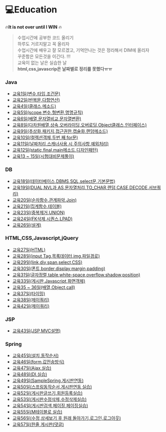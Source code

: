 # 💻Education
🔥**It is not over until I WIN** 🔥
>수업시간에 공부한 코드 올리기<br/>
>하루도 거르지말고 꼭 올리자 <br/>
수업시간에 배우고 잘 모르겠고, 기억안나는 것은 정리해서 DIM에 올리자<br/>
꾸준함은 모든것을 이긴다. !!!<br/>
교육이 없는 날은 실습한 날<br/>
**html,css,javascrip은 날짜별로 정리를 못했다ㅠㅠ** 

 ### Java
* [교육1일(변수,타입,조건문)](https://velog.io/@wogus216/%EA%B5%90%EC%9C%A1-1%EC%9D%BC%EC%B0%A8)
* [교육2일(반복문,다항연산)](https://velog.io/@wogus216/%EA%B5%90%EC%9C%A1-2%EC%9D%BC%EC%B0%A8)
* [교육4일(클래스,메소드)](https://velog.io/@wogus216/%EA%B5%90%EC%9C%A1-4%EC%9D%BC%EC%B0%A8)
* [교육5일(scope,변수,형변환,명명규칙)](https://velog.io/@wogus216/%EA%B5%90%EC%9C%A1-5%EC%9D%BC%EC%B0%A8)
* [교육6일(배열,문자열비교,문자열변환)](https://velog.io/@wogus216/%EA%B5%90%EC%9C%A1-6%EC%9D%BC%EC%B0%A8)
* [교육8일(다차원배열,상속,오버라이딩,오버로딩,Object클래스,인터페이스)](https://velog.io/@wogus216/%EA%B5%90%EC%9C%A1-8%EC%9D%BC%EC%B0%A8)
* [교육9일(추상화,패키지,접근권한,캡슐화,랜덤메소드)](https://velog.io/@wogus216/%EA%B5%90%EC%9C%A1-9%EC%9D%BC%EC%B0%A8)
* [교육10일(컬렉션객체,두번 째 for문)](https://velog.io/@wogus216/%EA%B5%90%EC%9C%A1-10%EC%9D%BC%EC%B0%A8)
* [교육11일(날짜처리,스캐너사용 시 주의사항,예외처리)](https://velog.io/@wogus216/%EA%B5%90%EC%9C%A1-11%EC%9D%BC%EC%B0%A8)
* [교육12일(static,final,main메소드,디자인패턴)](https://velog.io/@wogus216/%EA%B5%90%EC%9C%A112%EC%9D%BC%EC%B0%A8)
* [교육13 ~ 15일(시험대비문제풀이)](https://velog.io/@wogus216/%EA%B5%90%EC%9C%A1-11%EC%9D%BC15%EC%9D%BC)

### DB
* [교육18일(데이터베이스,DBMS,SQL,select문,기본문법)](https://velog.io/@wogus216/%EA%B5%90%EC%9C%A1-18%EC%9D%BC%EC%B0%A8)
* [교육19일(DUAL,NVL과 AS,문자열처리,TO_CHAR,랜덤,CASE,DECODE,서브쿼리)](https://velog.io/@wogus216/%EA%B5%90%EC%9C%A1-19%EC%9D%BC%EC%B0%A8)
* [교육20일(순차함수,관계파악,Join)](https://velog.io/@wogus216/%EA%B5%90%EC%9C%A1-20%EC%9D%BC%EC%B0%A8)
* [교육21일(집계함수,테이블)](https://velog.io/@wogus216/%EA%B5%90%EC%9C%A1-21%EC%9D%BC%EC%B0%A8)
* [교육23일(중복제거,UNION)](https://velog.io/@wogus216/%EA%B5%90%EC%9C%A1-23%EC%9D%BC%EC%B0%A8)
* [교육24일(FK삭제,시퀀스,LPAD)](https://velog.io/@wogus216/%EA%B5%90%EC%9C%A1-25%EC%9D%BC%EC%B0%A8)
* [교육26일(설계)](https://velog.io/@wogus216/%EA%B5%90%EC%9C%A1-26%EC%9D%BC%EC%B0%A8)



### HTML,CSS,Javascript,jQuery
* [교육27일(HTML)](https://velog.io/@wogus216/%EA%B5%90%EC%9C%A1-27%EC%9D%BC%EC%B0%A8)
* [교육28일(input Tag,목록데이터,img,파일경로)](https://velog.io/@wogus216/%EA%B5%90%EC%9C%A1-28%EC%9D%BC%EC%B0%A8)
* [교육29일(link,div,span,select,CSS)](https://velog.io/@wogus216/%EA%B5%90%EC%9C%A1-29%EC%9D%BC%EC%B0%A8)
* [교육30일(폰트,border,display,margin,padding)](https://velog.io/@wogus216/%EA%B5%90%EC%9C%A1-29%EC%9D%BC%EC%B0%A8-um1ld0r8)
* [교육31일(글자정렬,table,white-space,overflow,shadow,position)](https://velog.io/@wogus216/%EA%B5%90%EC%9C%A131%EC%9D%BC%EC%B0%A8)
* [교육33일(게시판,Javascript,화면객체)](https://velog.io/@wogus216/%EA%B5%90%EC%9C%A1-33%EC%9D%BC%EC%B0%A8)
* [교육35 ~ 36일(배열,Object,call)](https://velog.io/@wogus216/%EA%B5%90%EC%9C%A1-36%EC%9D%BC%EC%B0%A8)
* [교육37일(타이밍)](https://velog.io/@wogus216/%EA%B5%90%EC%9C%A1-37%EC%9D%BC%EC%B0%A8)
* [교육38일(제이쿼리)](https://velog.io/@wogus216/%EA%B5%90%EC%9C%A1-38%EC%9D%BC%EC%B0%A8)
* [교육42일(제이쿼리)](https://velog.io/@wogus216/%EA%B5%90%EC%9C%A1-42%EC%9D%BC%EC%B0%A8)

### JSP
* [교육43일(JSP,MVC설명)](https://velog.io/@wogus216/%EA%B5%90%EC%9C%A1-43%EC%9D%BC%EC%B0%A8)

### Spring
* [교육45일(설치,동작순서)](https://velog.io/@wogus216/%EA%B5%90%EC%9C%A1-45%EC%9D%BC%EC%B0%A8)
* [교육46일(form,값전송방식)](https://velog.io/@wogus216/%EA%B5%90%EC%9C%A1-46%EC%9D%BC%EC%B0%A8)
* [교육47일(Ajax,실습)](https://velog.io/@wogus216/%EA%B5%90%EC%9C%A147%EC%9D%BC%EC%B0%A8)
* [교육48일(DI,실습)](https://velog.io/@wogus216/%EA%B5%90%EC%9C%A1-48%EC%9D%BC%EC%B0%A8)
* [교육49일(SampleSpring,게시판연동)](https://velog.io/@wogus216/%EA%B5%90%EC%9C%A1-49%EC%9D%BC)
* [교육50일(스프링동작순서,게시판연동 실습)](https://velog.io/write?id=b95f73c9-39df-4740-aea1-83f4d71375ac)
* [교육52일(게시판글쓰기,회원등록실습)](https://velog.io/@wogus216/%EA%B5%90%EC%9C%A1-52%EC%9D%BC%EC%B0%A8)
* [교육53일(게시판수정삭제,수정삭제실습)](https://velog.io/@wogus216/%EA%B5%90%EC%9C%A1-53%EC%9D%BC%EC%B0%A8)
* [교육54일(게시판검색,페이징,페이징실습)](https://velog.io/@wogus216/%EA%B5%90%EC%9C%A1-54%EC%9D%BC%EC%B0%A8)
* [교육55일(M테이블로 실습)](https://velog.io/@wogus216/%EA%B5%90%EC%9C%A1-55%EC%9D%BC%EC%B0%A8)
* [교육56일(수정,상세보기 후 원래 돌아가기,로그인,로그아웃)](https://velog.io/@wogus216/%EA%B5%90%EC%9C%A1-56%EC%9D%BC%EC%B0%A8-9oagcn6l)
* [교육57일(한줄 게시판(댓글)](https://velog.io/@wogus216/%EA%B5%90%EC%9C%A1-57%EC%9D%BC%EC%B0%A8)

